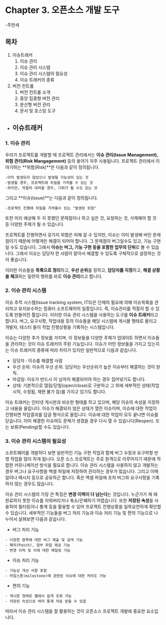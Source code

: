 



# Chapter 3. 오픈소스 개발 도구

-주한새

## 목차

1. 이슈트래커
   1. 이슈 관리
   2. 이슈 관리 시스템
   3. 이슈 관리 시스템의 필요성
   4. 이슈 트래커의 종류
2. 버전 컨트롤
   1. 버전 컨트롤 소개
   2. 중앙 집중형 버전 관리
   3. 분산형 버전 관리
   4. 문서 및 호스팅 도구

- ## 이슈트래커

### 1. 이슈 관리

우리가 프로젝트를 개발할 때 프로젝트 관리에서는 **이슈 관리(Issue Management), 위험 관리(Risk Mangagement)** 등의 용어가 자주 사용됩니다. 프로젝트 관리에서 이야기하는 **위험(Risk)**은 다음과 같이 정의됩니다.

```
-아직 발생되지 않았으나 발생될 가능성이 있는 것
-발생될 경우, 프로젝트에 차질을 가져올 수 있는 것
-하지만, 적절히 대처할 경우, 기회가 될 수도 있는 것
```

그리고 **이슈(Issue)**는 다음과 같이 정의됩니다.

```
-프로젝트 진행에 차질을 가져올수 있는 "발생된 위험"
```

또한 미리 예상해 두 지 못했던 문제점이나 하고 싶은 것, 요청하는 것, 삭제해야 할 것 등 다양한 주제가 될 수 있습니다.  

프로젝트를 진행하면서 갖가지 위험은 피해 갈 수 있지만, 이슈는 이미 발생해 버린 문제점이기 때문에 어떻게든 해결이 되어야 합니다. 그 문제점이 버그일수도 있고, 기능 구현일 수도 있습니다. 그래서 **이슈는 버그, 기능 구현 등을 포함한 업무의 단위**로 볼 수 있습니다. 그래서 이슈는 담당자 한 사람이 맡아서 해결할 수 있도록 구체적으로 설정하는 것이 좋습니다. 

 이러한 이슈들을 **목록으로 정리**하고, **우선 순위**를 정하고, **담당자를 지정**하고, **해결 상황을 체크**하는 일련의 행위를 바로 **이슈 관리**라고 합니다. 

### 2. 이슈 관리 시스템

이슈 추적 시스템(Issue tracking system, ITS)은 단체의 필요에 의해 이슈목록을 관리하고 유지보수하는 컴퓨터 소프트웨어의 일종입니다.  즉, 이슈관리를 적절히 할 수 있도록 만들어진 툴입니다. 이러한 이슈 관리 시스템을 사용하는 도구를 **이슈 트래커**라고 합니다. 버그, 요구사항, 작업내용 등의 이슈들을 해당 시스템에 게시물 형태로 올리고 개발자, 테스터 들이 작업 진행상황을 기록하는 시스템입니다.

이슈는 다양한 추가 정보를 가지며, 이 정보들을 다양한 주체가 업데이트 하면서 이슈들을 관리하는 것이 이슈 트래커의 주된 기능입니다. 이슈가 어떤 정보들을 가지고 있는지는 이슈 트래커의 종류에 따라 차이가 있지만 일반적으로 다음과 같습니다.

* 담당자 :  이슈를 해결할 사람
* 우선 순위:  이슈의 우선 순위. 담당자는 우선순위가 높은 이슈부터 해결하는 것이 원칙.
* 마감일: 이슈가 반드시 이 날까지 해결되어야 하는 경우 집어넣기도 합니다. 
* 상태: 기본적으로 열림/닫힘(open/close)로 구분하고 그 외에 세부적인 상태(작업 시작, 수정됨, 재현 불가 등)를 가지고 있기도 합니다.

이슈 트래커는 인터넷 게시판과 비슷한 형태를 하고 있으며, 해당 이슈의 속성을 지정하고 내용을 올립니다.  이슈가 해결되지 않은 상태가 열린 이슈이며, 이슈에 대한 작업이 진행되면 작업결과를 답글 형식으로 올립니다. 이슈에 대한 작업이 모두 끝나면 이슈를 닫습니다.  이미 해결한 이슈여도 문제가 생겼을 경우 다시 열 수 있습니다(Reopen). 또는 보류(Pending)할 수도 있습니다.



### 3. 이슈 관리 시스템의 필요성

소프트웨어를 개발하다 보면 일반적인 기능 구현 작업과 함께 버그 수정과 요구하항 반영 작업을 많이 하게 됩니다. 오픈 소스 프로젝트는 주로 원격으로 이루어지기 때문에 적합한 커뮤니케이션 방식을 필요로 합니다.  이슈 관리 시스템을 사용하지 않고 개발하는 경우 버그나 요구사항을 엑셀 파일에 저장하여 관리하는 경우가 많습니다. 그리고 이메일이나 메시지 등으로 공유하곤 합니다. 혹은 엑셀 파일에 조차 버그와 요구사항을 기록하지 않는 경우도 많습니다.

이슈 관리 시스템의 가장 큰 특징은 **변경 이력이 다 남는다**는 것입니다.  누군가가 제 때 완료하지 못한 이슈를 지워버리거나 축소/은폐하기 어렵습니다. 또한 **저장된 속성**을 사용하여 필터링이나 통계 등을 활용할 수 있어 프로젝트 진행상황을 일목요연하게 확인할 수 있습니다. 세부적인 기능들을 버그 처리 기능과 이슈 처리 기능 및 편의 기능으로 나누어서 살펴보면 다음과 같습니다.

* 버그 처리 기능

```
- 다양한 항목에 대한 버그 제출 및 검색 기능
- 패치(Patch), 첨부 파일 제공 기능
- 변경 이력 및 이에 대한 메일링 기능
```

* 이슈 처리 기능

```
- 기능상 개선 사항 포함
- 마일스톤(milestone)에 관련된 이슈에 대한 처리도 가능
```

* 편의 기능

```
- 게시판 형태로 웹에서 쉽게 조회 가능
- 저장된 속성으로 여러 통계 자료 얻을 수 있음
```

[^마일스톤(milestone)]: 프로젝트 진행 과정에서 특기할 만한 사건이나 이정표.
[^패치(Patch)]: 소프트웨어의 버그 등을 수정하는 것.

따라서 이슈 관리 시스템을 잘 활용하는 것이 오픈소스 프로젝트 개발에 중요한 요소입니다. 

[출처]: https://yckim.wordpress.com/2010/02/05/%EC%9D%B4%EC%8A%88%EA%B4%80%EB%A6%AC%EB%9E%80-%EB%AC%B4%EC%97%87%EC%9D%B8%EA%B0%80/	"이슈관리시스템"
[출처]: https://ko.wikipedia.org/wiki/%EC%9D%B4%EC%8A%88_%EC%B6%94%EC%A0%81_%EC%8B%9C%EC%8A%A4%ED%85%9C	"이슈추적시스템"
[출처]: https://www.ibm.com/developerworks/community/blogs/9e635b49-09e9-4c23-8999-a4d461aeace2/entry/238?lang=en
[출처]: https://namu.wiki/w/%EC%9D%B4%EC%8A%88%20%ED%8A%B8%EB%9E%98%EC%BB%A4

